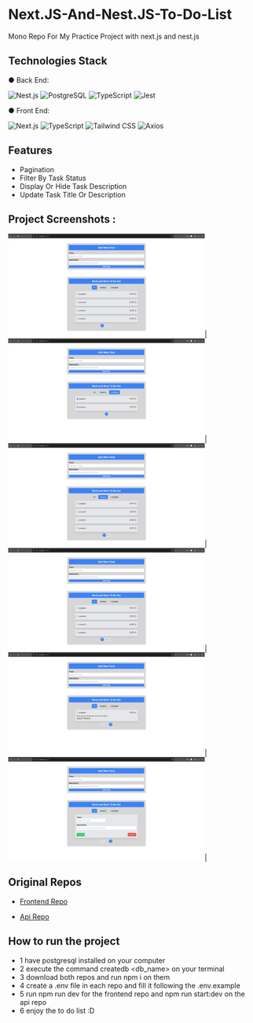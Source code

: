 # Next.JS-And-Nest.JS-To-Do-List
Mono Repo For My Practice Project with next.js and nest.js

## Technologies Stack

● Back End: 

![Nest.js](https://img.shields.io/badge/Nest.js-000000?style=for-the-badge&logo=nestjs&logoColor=white) ![PostgreSQL](https://img.shields.io/badge/PostgreSQL-316192?style=for-the-badge&logo=postgresql&logoColor=white) ![TypeScript](https://img.shields.io/badge/TypeScript-007ACC?style=for-the-badge&logo=typescript&logoColor=white) ![Jest](https://img.shields.io/badge/Jest-C21325?style=for-the-badge&logo=jest&logoColor=white)


● Front End: 

![Next.js](https://img.shields.io/badge/Next.js-000000?style=for-the-badge&logo=next.js&logoColor=white) ![TypeScript](https://img.shields.io/badge/TypeScript-007ACC?style=for-the-badge&logo=typescript&logoColor=white) ![Tailwind CSS](https://img.shields.io/badge/Tailwind_CSS-38B2AC?style=for-the-badge&logo=tailwind-css&logoColor=white) ![Axios](https://img.shields.io/badge/Axios-007ACC?style=for-the-badge&logo=axios&logoColor=white)

## Features
- Pagination
- Filter By Task Status
- Display Or Hide Task Description
- Update Task Title Or Description

## Project Screenshots :
<img src="./assets/initial-view.png" alt="Captura de la página de inicio" width="400">|<img src="./assets/completed-tasks.png" alt="Vista de tarea completada" width="400">|<img src="./assets/pending-tasks.png" alt="Vista de tareas pendientes" width="400">|<img src="./assets/initial-view.png" alt="Captura de la página de inicio" width="400">|<img src="./assets/details-view.png" alt="Vista de los detalles de la tarea" width="400">|<img src="./assets/edition-view.png" alt="Vista de edicion de tarea" width="400">|

## Original Repos

 - [Frontend Repo](https://github.com/noahpark24/Next.js-to-do-list)

 - [Api Repo](https://github.com/noahpark24/nest.js-to-do-list)

## How to run the project
 - 1 have postgresql installed on your computer
 - 2 execute the command createdb <db_name> on your terminal
 - 3 download both repos and run npm i on them
 - 4 create a .env file in each repo and fill it following the .env.example
 - 5 run npm run dev for the frontend repo and npm run start:dev on the api repo
 - 6 enjoy the to do list :D
